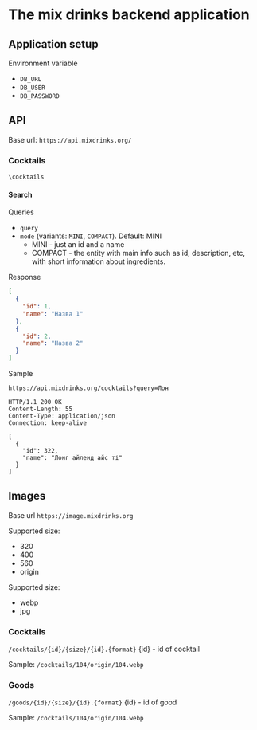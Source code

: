 # The mix drinks backend application

## Application setup

Environment variable

- `DB_URL`
- `DB_USER`
- `DB_PASSWORD`

## API

Base url:
`https://api.mixdrinks.org/`

### Cocktails

`\cocktails`

#### Search

Queries

- `query`
- `mode` (variants: `MINI`, `COMPACT`). Default: MINI
    - MINI - just an id and a name
    - COMPACT - the entity with main info such as id, description, etc, with short information about ingredients.

Response

```json
[
  {
    "id": 1,
    "name": "Назва 1"
  },
  {
    "id": 2,
    "name": "Назва 2"
  }
]
```

Sample

```http
https://api.mixdrinks.org/cocktails?query=Лон

HTTP/1.1 200 OK
Content-Length: 55
Content-Type: application/json
Connection: keep-alive

[
  {
    "id": 322,
    "name": "Лонг айленд айс ті"
  }
]
```

## Images

Base url
`https://image.mixdrinks.org`

Supported size:

- 320
- 400
- 560
- origin

Supported size:

- webp
- jpg

### Cocktails

`/cocktails/{id}/{size}/{id}.{format}`
{id} - id of cocktail

Sample: `/cocktails/104/origin/104.webp`

### Goods

`/goods/{id}/{size}/{id}.{format}`
{id} - id of good

Sample: `/cocktails/104/origin/104.webp`
